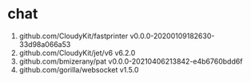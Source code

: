 # chat

1. github.com/CloudyKit/fastprinter v0.0.0-20200109182630-33d98a066a53
2. github.com/CloudyKit/jet/v6 v6.2.0
3. github.com/bmizerany/pat v0.0.0-20210406213842-e4b6760bdd6f
4. github.com/gorilla/websocket v1.5.0